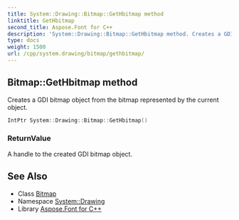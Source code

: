 ```yaml
---
title: System::Drawing::Bitmap::GetHbitmap method
linktitle: GetHbitmap
second_title: Aspose.Font for C++
description: 'System::Drawing::Bitmap::GetHbitmap method. Creates a GDI bitmap object from the bitmap represented by the current object in C++.'
type: docs
weight: 1500
url: /cpp/system.drawing/bitmap/gethbitmap/
---
```

## Bitmap::GetHbitmap method


Creates a GDI bitmap object from the bitmap represented by the current object.

```cpp
IntPtr System::Drawing::Bitmap::GetHbitmap()
```


### ReturnValue

A handle to the created GDI bitmap object.

## See Also

* Class [Bitmap](../)
* Namespace [System::Drawing](../../)
* Library [Aspose.Font for C++](../../../)
